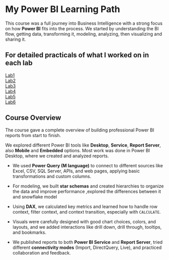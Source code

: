 # My Power BI Learning Path

This course was a full journey into Business Intelligence with a strong focus on how **Power BI** fits into the process. We started by understanding the BI flow, getting data, transforming it, modeling, analyzing, then visualizing and sharing it.


## For detailed practicals of what I worked on in each lab
 [Lab1](./Day01/)<br>
 [Lab2](./Day02/)<br>
 [Lab3](./Day03/)<br>
 [Lab4](./Day04/)<br>
 [Lab5](./Day05/)<br>
 [Lab6](./Day06/)


## Course Overview

The course gave a complete overview of building professional Power BI reports from start to finish.

We explored different Power BI tools like **Desktop**, **Service**, **Report Server**, also **Mobile** and **Embedded** options. Most work was done in Power BI Desktop, where we created and analyzed reports.

- We used **Power Query (M language)** to connect to different sources like Excel, CSV, SQL Server, APIs, and web pages, applying basic transformations and custom columns.
    
- For modeling, we built **star schemas** and created hierarchies to organize the data and improve performance ,explored the differences between it and snowflake model 
    
- Using **DAX**, we calculated key metrics and learned how to handle row context, filter context, and context transition, especially with `CALCULATE`.
    
- Visuals were carefully designed with good chart choices, colors, and layouts, and we added interactions like drill down, drill through, tooltips, and bookmarks.
    
- We published reports to both **Power BI Service** and **Report Server**, tried different **connectivity modes** (Import, DirectQuery, Live), and practiced collaboration and feedback.

